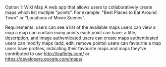 Option 1: Wiki Map
A web app that allows users to collaboratively create maps which list multiple "points". For example: "Best Places to Eat Around Town" or "Locations of Movie Scenes".

Requirements:
users can see a list of the available maps
users can view a map
a map can contain many points
each point can have: a title, description, and image
authenticated users can create maps
authenticated users can modify maps (add, edit, remove points)
users can favourite a map
users have profiles, indicating their favourite maps and maps they've contributed to
use http://leafletjs.com/ or https://developers.google.com/maps/
